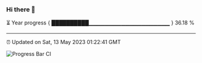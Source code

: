 ### Hi there 👋

⏳ Year progress { ██████████▁▁▁▁▁▁▁▁▁▁▁▁▁▁▁▁▁▁▁▁ } 36.18 %

---

⏰ Updated on Sat, 13 May 2023 01:22:41 GMT

![Progress Bar CI](https://github.com/ZhaoGui/ZhaoGui/workflows/Progress%20Bar%20CI/badge.svg)
